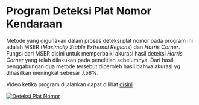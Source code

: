 # Program Deteksi Plat Nomor Kendaraan

Metode yang digunakan dalam proses deteksi plat nomor pada program ini adalah MSER (*Maximally Stable Extremal Regions*) dan *Harris Corner*. Fungsi dari MSER disini untuk memperbaiki akurasi hasil deteksi *Harris Corner* yang telah dilakukan pada penelitian sebelumnya. Dari hasil penggabungan dua metode tersebut diperoleh hasil bahwa akurasi yg dihasilkan meningkat sebesar 7.58%.

Video ketika program dijalankan dapat dilihat [disini](https://www.youtube.com/watch?v=EtTQi1-jm_c)

[![Deteksi Plat Nomor](https://img.youtube.com/vi/EtTQi1-jm_c/0.jpg)](https://www.youtube.com/watch?v=EtTQi1-jm_c)
